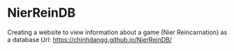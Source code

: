 # NierReinDB
Creating a website to view information about a game (Nier Reincarnation) as a database
Url: https://chinhdangg.github.io/NierReinDB/
